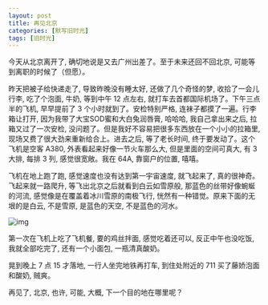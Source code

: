 ```yaml
---
layout: post
title: 再见北京
categories: [默写旧时光]
tags: [旧时光]
---
```


今天从北京离开了, 确切地说是又去广州出差了。至于未来还回不回北京, 可能等到离职的时候了（但愿）。

昨天把被子给快递走了, 导致昨晚没有睡太好, 还做了几个奇怪的梦, 收拾了一会儿行李, 吃了个泡面, 牛奶, 等到中午 12 点左右, 就打车去首都国际机场了。下午三点半的飞机, 早早提前了 3 个小时就到了。安检特别严格, 连袜子都摸了一遍。行李箱让打开, 因为我带了大宝SOD蜜和大白兔润唇膏, 哈哈哈, 我自己拿出来之后, 拉箱又过了一次安检, 没问题了。但是我好不容易把很多东西放在一个小小的拉箱里, 现场又费了很大劲来重新给合上。进去之后, 等了老长时间, 终于要发动了。这个飞机是空客 A380, 外表看起来好像一节火车那么大, 但是里面的空间可真大, 有 3 大排, 每排 3 列, 感觉很宽敞。我在 64A, 靠窗户的位置, 嘻嘻。

飞机在地上跑了跑, 感觉速度也没有达到第一宇宙速度, 就飞起来了, 真的很神奇。飞起来就一路爬升, 等飞出北京之后就看到白云如雪原般, 那蓝色的丝带好像蜿蜒的河流, 感觉像是在覆盖着冰川雪原的南极飞行, 恍然有一种错觉。原来下面的无垠的是白云, 不是雪原, 是蓝色的天空, 不是蓝色的河水。

![img](https://s3-img.meituan.net/v1/mss_3d027b52ec5a4d589e68050845611e68/ff/n0/0h/1q/9k_302888.jpg)

第一次在飞机上吃了飞机餐, 要的鸡丝拌面, 感觉吃着还可以, 反正中午也没吃饭, 我就全部吃完了, 还有一个小面包, 一瓶清真酸奶。

晃到晚上 7 点 15 才落地, 一行人坐完地铁再打车, 到住处附近的 711 买了藤娇泡面和酸奶, 贼爽。

再见了, 北京, 也许, 可能, 大概, 下一个目的地在哪里呢？ 
